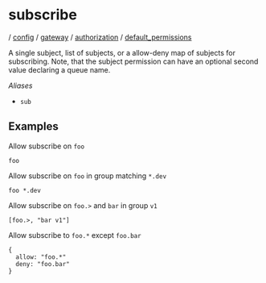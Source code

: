 # subscribe

/ [config](/ref/config/index.md) / [gateway](/ref/config/config/gateway/index.md) / [authorization](/ref/config/config/gateway/authorization/index.md) / [default_permissions](/ref/config/config/gateway/authorization/default_permissions/index.md)

A single subject, list of subjects, or a allow-deny map of
subjects for subscribing. Note, that the subject permission can
have an optional second value declaring a queue name.

_Aliases_

- `sub`

## Examples

Allow subscribe on `foo`

```
foo
```

Allow subscribe on `foo` in group matching `*.dev`

```
foo *.dev
```

Allow subscribe on `foo.>` and `bar` in group `v1`

```
[foo.>, "bar v1"]
```

Allow subscribe to `foo.*` except `foo.bar`

```
{
  allow: "foo.*"
  deny: "foo.bar"
}
```
